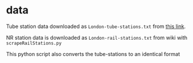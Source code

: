data
=================

Tube station data downloaded as `London-tube-stations.txt` from
[this link](http://www.doogal.co.uk/london_stations.php).  

NR station data is downloaded as `London-rail-stations.txt` from wiki with
`scrapeRailStations.py`  

This python script also converts the tube-stations to an identical format
